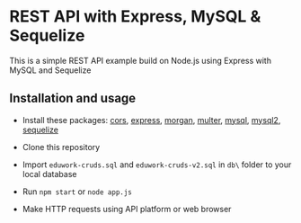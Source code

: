 # REST API with Express, MySQL & Sequelize

This is a simple REST API example build on Node.js using Express with MySQL and Sequelize

## Installation and usage

* Install these packages: [cors](https://www.npmjs.com/package/cors), [express](https://www.npmjs.com/package/express), [morgan](https://www.npmjs.com/package/morgan), [multer](https://www.npmjs.com/package/multer), [mysql](https://www.npmjs.com/package/mysql), [mysql2](https://www.npmjs.com/package/mysql2), [sequelize](https://www.npmjs.com/package/sequelize)

* Clone this repository
* Import `eduwork-cruds.sql` and `eduwork-cruds-v2.sql` in `db\` folder to your local database
* Run `npm start` or `node app.js`
* Make HTTP requests using API platform or web browser
